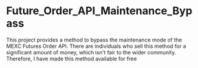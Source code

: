 # Future_Order_API_Maintenance_Bypass
This project provides a method to bypass the maintenance mode of the MEXC Futures Order API. There are individuals who sell this method for a significant amount of money, which isn't fair to the wider community. Therefore, I have made this method available for free
